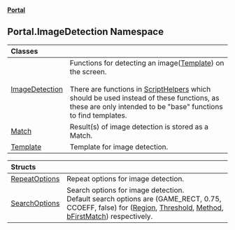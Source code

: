 #### [Portal](index.md 'index')

## Portal.ImageDetection Namespace

| Classes | |
| :--- | :--- |
| [ImageDetection](ImageDetection.md 'Portal.ImageDetection.ImageDetection') | Functions for detecting an image([Template](Template.md 'Portal.ImageDetection.Template')) on the screen.<br/><br/>There are functions in [ScriptHelpers](ScriptHelpers.md 'Portal.Utility.ScriptHelpers') which should be used instead of these functions, as these are only intended to be "base" functions to find templates. |
| [Match](Match.md 'Portal.ImageDetection.Match') | Result(s) of image detection is stored as a Match. |
| [Template](Template.md 'Portal.ImageDetection.Template') | Template for image detection. |

| Structs | |
| :--- | :--- |
| [RepeatOptions](RepeatOptions.md 'Portal.ImageDetection.RepeatOptions') | Repeat options for image detection. |
| [SearchOptions](SearchOptions.md 'Portal.ImageDetection.SearchOptions') | Search options for image detection.<br/>Default search options are (GAME_RECT, 0.75, CCOEFF, false) for ([Region](SearchOptions.Region.md 'Portal.ImageDetection.SearchOptions.Region'), [Threshold](SearchOptions.Threshold.md 'Portal.ImageDetection.SearchOptions.Threshold'), [Method](SearchOptions.Method.md 'Portal.ImageDetection.SearchOptions.Method'), [bFirstMatch](SearchOptions.bFirstMatch.md 'Portal.ImageDetection.SearchOptions.bFirstMatch')) respectively. |
